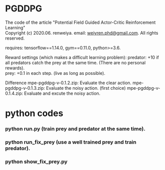 # PGDDPG


The code of the article "Potential Field Guided Actor-Critic Reinforcement Learning"  
Copyright (c) 2020.06. renweiya. email: weiyren.phd@gmail.com. All rights reserved. 

requires: 
tensorflow==1.14.0, 
gym==0.11.0, 
python>=3.6.

Reward settings (which makes a difficult learning problem): 
predator: +10 if all predators catch the prey at the same time. (There are no personal rewards).  
prey: +0.1 in each step. (live as long as possible).  


Difference
mpe-pgddpg-v-0.1.2.zip: Evaluate the clear action.
mpe-pgddpg-v-0.1.3.zip: Evaluate the noisy action.
(first choice) mpe-pgddpg-v-0.1.4.zip: Evaluate and excute the noisy action.

# python codes 
### python run.py (train prey and predator at the same time).
### python run_fix_prey (use a well trained prey and train predator).
### python show_fix_prey.py
